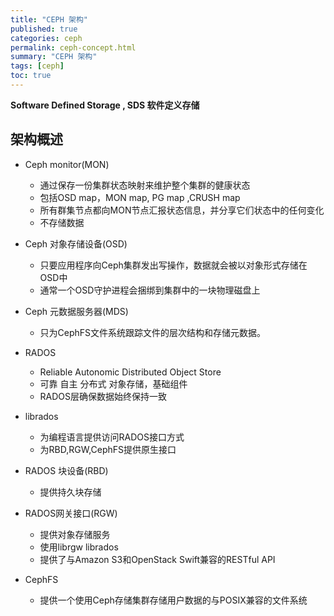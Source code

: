 ```yaml
---
title: "CEPH 架构"
published: true
categories: ceph
permalink: ceph-concept.html
summary: "CEPH 架构"
tags: [ceph]
toc: true
---
```


**Software Defined Storage , SDS 软件定义存储**

## 架构概述

- Ceph monitor(MON)
  - 通过保存一份集群状态映射来维护整个集群的健康状态
  - 包括OSD map，MON map, PG map ,CRUSH map
  - 所有群集节点都向MON节点汇报状态信息，并分享它们状态中的任何变化
  - 不存储数据

- Ceph 对象存储设备(OSD)
  - 只要应用程序向Ceph集群发出写操作，数据就会被以对象形式存储在OSD中
  - 通常一个OSD守护进程会捆绑到集群中的一块物理磁盘上

- Ceph 元数据服务器(MDS)
  - 只为CephFS文件系统跟踪文件的层次结构和存储元数据。

- RADOS
  - Reliable Autonomic Distributed Object Store
  - 可靠 自主 分布式 对象存储，基础组件
  - RADOS层确保数据始终保持一致

- librados
  - 为编程语言提供访问RADOS接口方式
  - 为RBD,RGW,CephFS提供原生接口

- RADOS 块设备(RBD)
  - 提供持久块存储

- RADOS网关接口(RGW)
  - 提供对象存储服务
  - 使用librgw  librados
  - 提供了与Amazon S3和OpenStack Swift兼容的RESTful API

- CephFS
  - 提供一个使用Ceph存储集群存储用户数据的与POSIX兼容的文件系统
